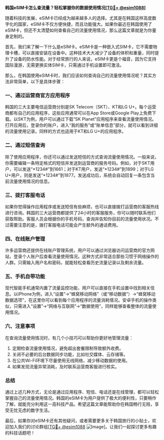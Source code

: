 **韩国eSIM卡怎么查流量？轻松掌握你的数据使用情况[[TG💪+ @esim1088](https://t.me/s/esim1088)]**

随着科技的发展，eSIM卡已经成为越来越多人的选择。尤其是在韩国这样高度数字化的国家，eSIM卡不仅方便快捷，而且功能强大。如果你最近在韩国使用了eSIM卡，但还不太清楚如何查看自己的流量使用情况，那么这篇文章就是为你量身定制的。

首先，我们来了解一下什么是eSIM卡。eSIM卡是一种嵌入式SIM卡，它不需要物理卡槽，可以直接安装在设备中。这种技术大大减少了设备的体积和重量，同时提升了设备的防水性能。对于经常旅行的人来说，eSIM卡更是个福音，因为它支持国际漫游，无需更换实体SIM卡，只需通过手机设置即可激活。

那么，在韩国使用eSIM卡时，我们应该如何查询自己的流量使用情况呢？其实方法非常简单，以下是具体步骤：

### **一、通过运营商官方应用程序**
韩国的三大主要电信运营商分别是SK Telecom（SKT）、KT和LG U+。每个运营商都有自己的应用程序，这些应用通常可以在App Store或Google Play上免费下载。以SKT为例，用户可以通过下载“SK Planet”应用程序来查看流量使用情况。打开应用后，登录你的账户，进入“我的服务”或“账单信息”部分，就可以看到详细的流量使用记录。同样的方式也适用于KT和LG U+的应用程序。

### **二、通过短信查询**
除了使用应用程序，你还可以通过发送短信的方式查询流量使用情况。一般来说，你需要编辑一条特定格式的短信并发送到运营商的服务号码。例如，对于SKT用户，可以发送“*1234#”到1661；对于KT用户，发送“*1234#”到1899；对于LG U+用户，则是发送“*1234#”到1877。发送成功后，系统会自动回复一条包含当前流量使用情况的信息。

### **三、拨打客服电话**
如果你觉得操作应用程序或发送短信有些麻烦，也可以直接拨打运营商的客服热线进行咨询。韩国的三大运营商都提供了24小时的客服服务，你可以随时联系他们获取帮助。客服人员会根据你的手机号码，查询并告知你目前的流量使用状况。不过需要注意的是，拨打客服电话可能会产生额外的通话费用。

### **四、在线账户管理**
许多运营商还提供在线账户管理系统，用户可以通过浏览器访问运营商的官方网站，登录个人账户后查看流量使用情况。这种方式非常适合那些习惯于网络操作的人群。只需输入用户名和密码，就能轻松查看历史流量记录以及剩余流量。

### **五、手机自带功能**
现代智能手机通常内置了流量监控功能，用户可以直接在手机设置中找到相关信息。以iPhone为例，进入“设置”→“蜂窝移动网络”（或“移动数据”）→“蜂窝移动数据选项”，在这里你可以看到每个应用程序的流量消耗情况。安卓手机的操作类似，只需进入“设置”→“网络与互联网”→“数据使用”，同样能够查看整体的流量使用情况。

### **六、注意事项**
在查询流量使用情况时，有几个小技巧可以帮助你更好地管理流量：
1. 定期检查流量使用情况，避免超出套餐限制导致额外收费。
2. 关闭不必要的后台数据同步功能，比如社交媒体、云存储等。
3. 在公共Wi-Fi环境下尽量使用无线网络，减少移动数据的使用。
4. 如果发现流量异常消耗，及时联系运营商客服进行核实。

### **总结**
通过上述几种方式，无论是通过应用程序、短信、电话还是在线管理，都可以轻松掌握自己的流量使用情况。韩国的eSIM卡为用户提供了极大的便利性，只要稍作了解，就能充分利用这一高科技产品。希望这篇文章能帮助你在韩国畅行无阻，享受无忧无虑的数字生活。

最后，如果你对eSIM卡还有其他疑问，或者需要更多关于韩国旅行的小贴士，欢迎加入我们的讨论群组[[TG💪+ @esim1088](https://t.me/s/esim1088) ![Image](https://i.postimg.cc/4NQfJmqS/Snipaste-2025-05-13-00-14-12.png)]。让我们一起探讨更多有趣的科技话题吧！